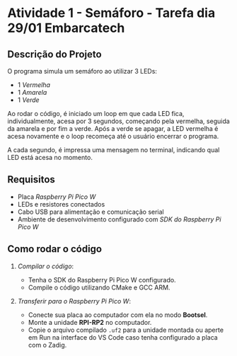 # Atividade 1 - Semáforo - Tarefa dia 29/01 Embarcatech

## Descrição do Projeto

O programa simula um semáforo ao utilizar 3 LEDs:

- 1 *Vermelha*
- 1 *Amarela*
- 1 *Verde*

Ao rodar o código, é iniciado um loop em que cada LED fica, individualmente, acesa por 3 segundos, começando pela vermelha, seguida da amarela e por fim a verde. Após a verde se apagar, a LED vermelha é acesa novamente e o loop recomeça até o usuário encerrar o programa.

A cada segundo, é impressa uma mensagem no terminal, indicando qual LED está acesa no momento.

## Requisitos

- Placa *Raspberry Pi Pico W*
- LEDs e resistores conectados
- Cabo USB para alimentação e comunicação serial
- Ambiente de desenvolvimento configurado com *SDK do Raspberry Pi Pico W*

## Como rodar o código

1. *Compilar o código*:
   - Tenha o SDK do Raspberry Pi Pico W configurado.
   - Compile o código utilizando CMake e GCC ARM.

2. *Transferir para o Raspberry Pi Pico W*:
   - Conecte sua placa ao computador com ela no modo **Bootsel**.
   - Monte a unidade **RPI-RP2** no computador.
   - Copie o arquivo compilado `.uf2` para a unidade montada ou aperte em Run na interface do VS Code caso tenha configurado a placa com o Zadig.
